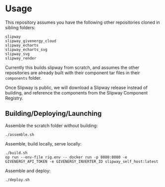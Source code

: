 # Usage
This repository assumes you have the following other repositories cloned in sibling folders:

```
slipway
slipway_givenergy_cloud
slipway_echarts
slipway_echarts_svg
slipway_svg
slipway_render
```

Currently this builds slipway from scratch, and assumes the other repositories are already built
with their component tar files in their `components` folder.

Once Slipway is public, we will download a Slipway release instead of building, and reference the 
components from the Slipway Component Registry.


## Building/Deploying/Launching
Assemble the scratch folder without building:
```
./assemble.sh
```

Assemble, build locally, serve locally:
```
./build.sh
op run --env-file rig.env -- docker run -p 8080:8080 -e GIVENERGY_API_TOKEN -e GIVENERGY_INVERTER_ID slipway_self_host:latest
```

Assemble and deploy:
```
./deploy.sh
```